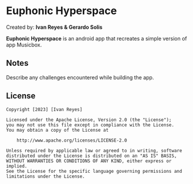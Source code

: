 ﻿# Euphonic Hyperspace
Created by: **Ivan Reyes & Gerardo Solis**

**Euphonic Hyperspace** is an android app that recreates a simple version of app Musicbox. 

## Notes

Describe any challenges encountered while building the app.

## License

    Copyright [2023] [Ivan Reyes]

    Licensed under the Apache License, Version 2.0 (the "License");
    you may not use this file except in compliance with the License.
    You may obtain a copy of the License at

        http://www.apache.org/licenses/LICENSE-2.0

    Unless required by applicable law or agreed to in writing, software
    distributed under the License is distributed on an "AS IS" BASIS,
    WITHOUT WARRANTIES OR CONDITIONS OF ANY KIND, either express or implied.
    See the License for the specific language governing permissions and
    limitations under the License.
